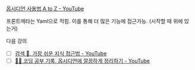 [옵시디언 사용법 A to Z - YouTube](https://www.youtube.com/playlist?list=PL-KPFbwFiAWA3bR3QSK3w6r_XM0KRzEFl)

프론트메타는 Yaml으로 적힘.
이를 통해 더 많은 기능에 접근가능. (시작할 때 위에 있는거)


다음 강의
- [ ] [검색 🔎, 가장 쉬운 지식 접근법 - YouTube](https://www.youtube.com/watch?v=KZkBdaJpQ-c&list=PL-KPFbwFiAWA3bR3QSK3w6r_XM0KRzEFl&index=35)
- [ ] [🧑‍💻 코딩 공부 기록, 옵시디언에 깔끔하게 정리하기 - YouTube](https://www.youtube.com/watch?v=bRbaiTbngUc&t=131s)
